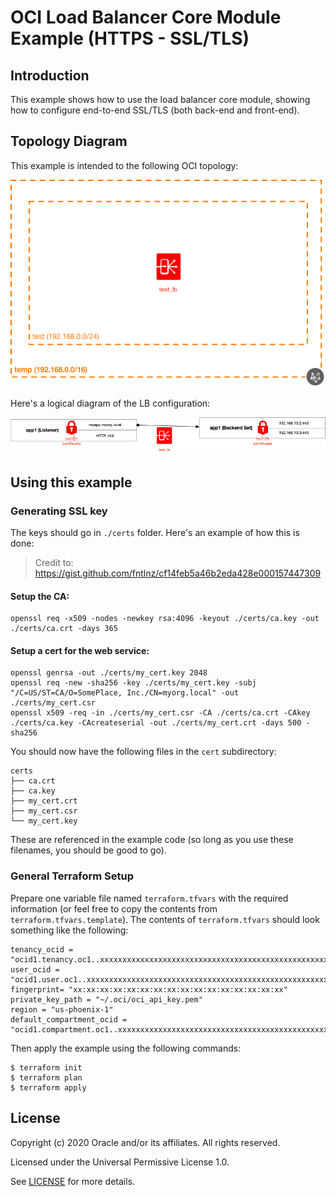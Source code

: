 # OCI Load Balancer Core Module Example (HTTPS - SSL/TLS)

## Introduction

This example shows how to use the load balancer core module, showing how to configure end-to-end SSL/TLS (both back-end and front-end).

## Topology Diagram
This example is intended to the following OCI topology:

![Topology diagram](./docs/Topology-ssl.png)

Here's a logical diagram of the LB configuration:

![Logical diagram](./docs/Logical-ssl.png)

## Using this example

### Generating SSL key

The keys should go in `./certs` folder. Here's an example of how this is done:

> Credit to: https://gist.github.com/fntlnz/cf14feb5a46b2eda428e000157447309

#### Setup the CA:

```
openssl req -x509 -nodes -newkey rsa:4096 -keyout ./certs/ca.key -out ./certs/ca.crt -days 365
```

#### Setup a cert for the web service:

```
openssl genrsa -out ./certs/my_cert.key 2048
openssl req -new -sha256 -key ./certs/my_cert.key -subj "/C=US/ST=CA/O=SomePlace, Inc./CN=myorg.local" -out ./certs/my_cert.csr
openssl x509 -req -in ./certs/my_cert.csr -CA ./certs/ca.crt -CAkey ./certs/ca.key -CAcreateserial -out ./certs/my_cert.crt -days 500 -sha256
```

You should now have the following files in the `cert` subdirectory:

```
certs
├── ca.crt
├── ca.key
├── my_cert.crt
├── my_cert.csr
└── my_cert.key
```

These are referenced in the example code (so long as you use these filenames, you should be good to go).

### General Terraform Setup

Prepare one variable file named `terraform.tfvars` with the required information (or feel free to copy the contents from `terraform.tfvars.template`).  The contents of `terraform.tfvars` should look something like the following:

```
tenancy_ocid = "ocid1.tenancy.oc1..xxxxxxxxxxxxxxxxxxxxxxxxxxxxxxxxxxxxxxxxxxxxxxxxxxxxxxxxxxxx"
user_ocid = "ocid1.user.oc1..xxxxxxxxxxxxxxxxxxxxxxxxxxxxxxxxxxxxxxxxxxxxxxxxxxxxxxxxxxxx"
fingerprint= "xx:xx:xx:xx:xx:xx:xx:xx:xx:xx:xx:xx:xx:xx:xx:xx"
private_key_path = "~/.oci/oci_api_key.pem"
region = "us-phoenix-1"
default_compartment_ocid = "ocid1.compartment.oc1..xxxxxxxxxxxxxxxxxxxxxxxxxxxxxxxxxxxxxxxxxxxxxxxxxxxxxxxxxxxx"
```

Then apply the example using the following commands:

```
$ terraform init
$ terraform plan
$ terraform apply
```

## License

Copyright (c) 2020 Oracle and/or its affiliates. All rights reserved.

Licensed under the Universal Permissive License 1.0.

See [LICENSE](../../LICENSE) for more details.
